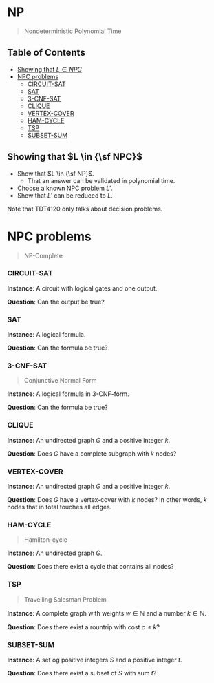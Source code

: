 # NP

> Nondeterministic Polynomial Time

## Table of Contents

- [Showing that $L \in NPC$](#showing-that)
- [NPC problems](#npc-problems)
  - [CIRCUIT-SAT](#circuit-sat)
  - [SAT](#sat)
  - [3-CNF-SAT](#3-cnf-sat)
  - [CLIQUE](#clique)
  - [VERTEX-COVER](#vertex-cover)
  - [HAM-CYCLE](#ham-cycle)
  - [TSP](#tsp)
  - [SUBSET-SUM](#subset-sum)

## Showing that $L \in {\sf NPC}$

- Show that $L \in {\sf NP}$.
  - That an answer can be validated in polynomial time.
- Choose a known NPC problem $L'$.
- Show that $L'$ can be reduced to $L$.

Note that TDT4120 only talks about decision problems.

# NPC problems

> NP-Complete

### CIRCUIT-SAT

**Instance**: A circuit with logical gates and one output.

**Question**: Can the output be true?

### SAT

**Instance**: A logical formula.

**Question**: Can the formula be true?

### 3-CNF-SAT

> Conjunctive Normal Form

**Instance**: A logical formula in 3-CNF-form.

**Question**: Can the formula be true?

### CLIQUE

**Instance**: An undirected graph $G$ and a positive integer $k$.

**Question**: Does $G$ have a complete subgraph with $k$ nodes?

### VERTEX-COVER

**Instance**: An undirected graph $G$ and a positive integer $k$.

**Question**: Does $G$ have a vertex-cover with $k$ nodes? In other words, $k$ nodes that in total touches all edges.

### HAM-CYCLE

> Hamilton-cycle

**Instance**: An undirected graph $G$.

**Question**: Does there exist a cycle that contains all nodes?

### TSP

> Travelling Salesman Problem

**Instance**: A complete graph with weights $w \in \mathbb{N}$ and a number $k \in \mathbb{N}$.

**Question**: Does there exist a rountrip with cost $c \le k$?

### SUBSET-SUM

**Instance**: A set og positive integers $S$ and a positive integer $t$.

**Question**: Does there exist a subset of $S$ with sum $t$?
